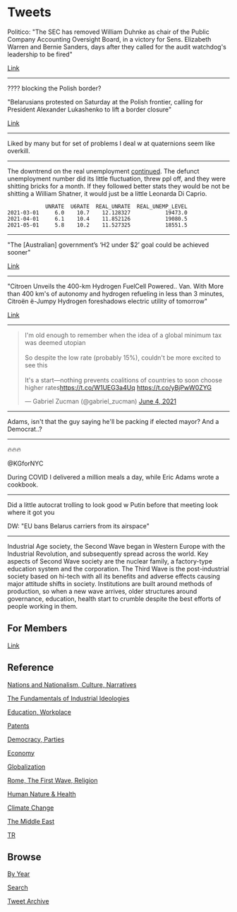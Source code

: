 # Tweets

Politico: "The SEC has removed William Duhnke as chair of the Public
Company Accounting Oversight Board, in a victory for Sens. Elizabeth
Warren and Bernie Sanders, days after they called for the audit
watchdog's leadership to be fired"

[Link](https://www.politico.com/news/2021/06/04/sec-fires-republican-watchdog-491939)

---

???? blocking the Polish border?

"Belarusians protested on Saturday at the Polish frontier, calling for
President Alexander Lukashenko to lift a border closure"

[Link](http://u.afp.com/U8Jd)

---

Liked by many but for set of problems I deal w at quaternions seem
like overkill.

---

The downtrend on the real unemployment [continued](2019/05/stats.md#unempl).
The defunct unemployment number did its little fluctuation, threw ppl off,
and they were shitting bricks for a month. If they followed better stats
they would be not be shitting a William Shatner, it would just be a little
Leonarda Di Caprio.

```
            UNRATE  U6RATE  REAL_UNRATE  REAL_UNEMP_LEVEL
2021-03-01     6.0    10.7    12.128327           19473.0
2021-04-01     6.1    10.4    11.852126           19080.5
2021-05-01     5.8    10.2    11.527325           18551.5
```

---

"The [Australian] government’s ‘H2 under $2’ goal could be achieved sooner"

[Link](https://bit.ly/3ch3qKN )

---

"Citroen Unveils the 400-km Hydrogen FuelCell Powered..  Van. With
More than 400 km's of autonomy and hydrogen refueling in less than 3
minutes, Citroën ë-Jumpy Hydrogen foreshadows electric utility of
tomorrow"

[Link](https://bit.ly/3fP2D5L)

---

<blockquote class="twitter-tweet"><p lang="en" dir="ltr">I&#39;m old enough to remember when the idea of a global minimum tax was deemed utopian<br><br>So despite the low rate (probably 15%), couldn&#39;t be more excited to see this<br><br>It&#39;s a start—nothing prevents coalitions of countries to soon choose higher rates<a href="https://t.co/W1UEG3a4Uq">https://t.co/W1UEG3a4Uq</a> <a href="https://t.co/yBjPwW0ZYG">https://t.co/yBjPwW0ZYG</a></p>&mdash; Gabriel Zucman (@gabriel_zucman) <a href="https://twitter.com/gabriel_zucman/status/1400906917938094081?ref_src=twsrc%5Etfw">June 4, 2021</a></blockquote> <script async src="https://platform.twitter.com/widgets.js" charset="utf-8"></script>

---

Adams, isn't that the guy saying he'll be packing if elected mayor? And a Democrat..?

---

🔥🔥🔥

@KGforNYC

During COVID I delivered a million meals a day, while Eric Adams wrote a cookbook. 

---

Did a little autocrat trolling to look good w Putin before that meeting
look where it got you

DW: "EU bans Belarus carriers from its airspace"

---

Industrial Age society, the Second Wave began in Western Europe with
the Industrial Revolution, and subsequently spread across the
world. Key aspects of Second Wave society are the nuclear family, a
factory-type education system and the corporation. The Third Wave is
the post-industrial society based on hi-tech with all its benefits and
adverse effects causing major attitude shifts in society. Institutions
are built around methods of production, so when a new wave arrives,
older structures around governance, education, health start to crumble
despite the best efforts of people working in them.

## For Members

[Link](https://thirdwave-members.herokuapp.com)

## Reference

[Nations and Nationalism, Culture, Narratives](/2013/02/nations-and-nationalism.md)

[The Fundamentals of Industrial Ideologies](/2011/04/fundamentals-of-industrial-ideologies.md)

[Education, Workplace](2017/09/education-workplace.md)

[Patents](/2018/09/patents.md)

[Democracy, Parties](/2016/11/democracy.md)

[Economy](/2018/05/economy.md)

[Globalization](/2018/09/globalization.md)

[Rome, The First Wave, Religion](/2017/12/rome.md)

[Human Nature & Health](/2020/07/human-nature.md)

[Climate Change](/2018/12/climate.md)

[The Middle East](/2019/07/middleeast.md)

[TR](../tr)

## Browse

[By Year](years.md)

[Search](search.html)

[Tweet Archive](/tweets/README.md)


